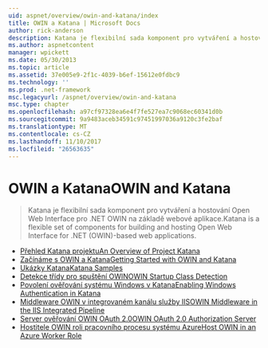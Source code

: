 ```yaml
---
uid: aspnet/overview/owin-and-katana/index
title: OWIN a Katana | Microsoft Docs
author: rick-anderson
description: Katana je flexibilní sada komponent pro vytváření a hostování Open Web Interface pro .NET OWIN na základě webové aplikace.
ms.author: aspnetcontent
manager: wpickett
ms.date: 05/30/2013
ms.topic: article
ms.assetid: 37e005e9-2f1c-4039-b6ef-15612e0fdbc9
ms.technology: ''
ms.prod: .net-framework
msc.legacyurl: /aspnet/overview/owin-and-katana
msc.type: chapter
ms.openlocfilehash: a97cf97328ea6e4f7fe527ea7c9068ec60341d0b
ms.sourcegitcommit: 9a9483aceb34591c97451997036a9120c3fe2baf
ms.translationtype: MT
ms.contentlocale: cs-CZ
ms.lasthandoff: 11/10/2017
ms.locfileid: "26563635"
---
```

<a name="owin-and-katana"></a><span data-ttu-id="42550-103">OWIN a Katana</span><span class="sxs-lookup"><span data-stu-id="42550-103">OWIN and Katana</span></span>
====================
> <span data-ttu-id="42550-104">Katana je flexibilní sada komponent pro vytváření a hostování Open Web Interface pro .NET OWIN na základě webové aplikace.</span><span class="sxs-lookup"><span data-stu-id="42550-104">Katana is a flexible set of components for building and hosting Open Web Interface for .NET (OWIN)-based web applications.</span></span>


- [<span data-ttu-id="42550-105">Přehled Katana projektu</span><span class="sxs-lookup"><span data-stu-id="42550-105">An Overview of Project Katana</span></span>](an-overview-of-project-katana.md)
- [<span data-ttu-id="42550-106">Začínáme s OWIN a Katana</span><span class="sxs-lookup"><span data-stu-id="42550-106">Getting Started with OWIN and Katana</span></span>](getting-started-with-owin-and-katana.md)
- [<span data-ttu-id="42550-107">Ukázky Katana</span><span class="sxs-lookup"><span data-stu-id="42550-107">Katana Samples</span></span>](katana-samples.md)
- [<span data-ttu-id="42550-108">Detekce třídy pro spuštění OWIN</span><span class="sxs-lookup"><span data-stu-id="42550-108">OWIN Startup Class Detection</span></span>](owin-startup-class-detection.md)
- [<span data-ttu-id="42550-109">Povolení ověřování systému Windows v Katana</span><span class="sxs-lookup"><span data-stu-id="42550-109">Enabling Windows Authentication in Katana</span></span>](enabling-windows-authentication-in-katana.md)
- [<span data-ttu-id="42550-110">Middleware OWIN v integrovaném kanálu služby IIS</span><span class="sxs-lookup"><span data-stu-id="42550-110">OWIN Middleware in the IIS Integrated Pipeline</span></span>](owin-middleware-in-the-iis-integrated-pipeline.md)
- [<span data-ttu-id="42550-111">Server ověřování OWIN OAuth 2.0</span><span class="sxs-lookup"><span data-stu-id="42550-111">OWIN OAuth 2.0 Authorization Server</span></span>](owin-oauth-20-authorization-server.md)
- [<span data-ttu-id="42550-112">Hostitele OWIN roli pracovního procesu systému Azure</span><span class="sxs-lookup"><span data-stu-id="42550-112">Host OWIN in an Azure Worker Role</span></span>](host-owin-in-an-azure-worker-role.md)
